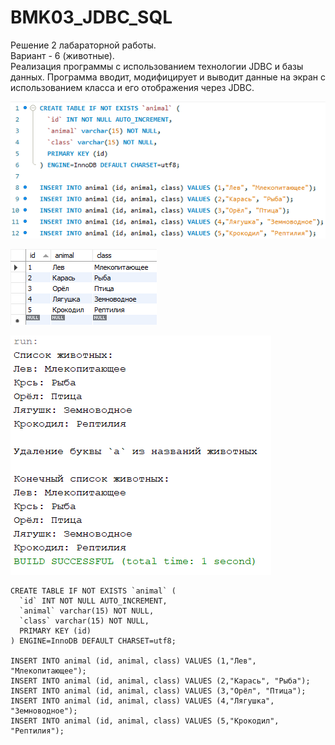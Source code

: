 # BMK03_JDBC_SQL

Решение 2 лабараторной работы.<br/>
Вариант - 6 (животные).<br/>
Реализация программы с использованием технологии JDBC и базы данных. Программа вводит, модифицирует и выводит данные на экран с использованием класса и его отображения через JDBC.

![screenshot](Screenshot_1.PNG)

![screenshot](Screenshot_2.PNG)

![screenshot](Screenshot_3.PNG)

```
CREATE TABLE IF NOT EXISTS `animal` (
  `id` INT NOT NULL AUTO_INCREMENT,
  `animal` varchar(15) NOT NULL,
  `class` varchar(15) NOT NULL,
  PRIMARY KEY (id)
) ENGINE=InnoDB DEFAULT CHARSET=utf8;

INSERT INTO animal (id, animal, class) VALUES (1,"Лев", "Млекопитающее");
INSERT INTO animal (id, animal, class) VALUES (2,"Карась", "Рыба");
INSERT INTO animal (id, animal, class) VALUES (3,"Орёл", "Птица");
INSERT INTO animal (id, animal, class) VALUES (4,"Лягушка", "Земноводное");
INSERT INTO animal (id, animal, class) VALUES (5,"Крокодил", "Рептилия");
```

